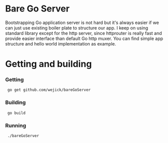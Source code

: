 # Bare Go Server
Bootstrapping Go application server is not hard but it's always easier if we can just use existing boiler plate to structure our app.
I keep on using standard library except for the http server, since httprouter is really fast and provide easier interface than default Go http muxer.
You can find simple app structure and hello world implementation as example.

# Getting and building
 ### Getting  
  ```
   go get github.com/wejick/bareGoServer
  ```
 ### Building
  ```
   go build 
  ```
 ### Running
  ```
   ./bareGoServer
  ```